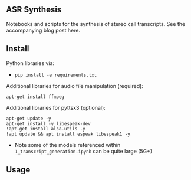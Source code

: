 ## ASR Synthesis
Notebooks and scripts for the synthesis of stereo call transcripts. See the accompanying blog post here.

## Install
Python libraries via:
- `pip install -e requirements.txt`

Additional libraries for audio file manipulation (required):
```
apt-get install ffmpeg
```

Additional libraries for pyttsx3 (optional):
```
apt-get update -y
apt-get install -y libespeak-dev
!apt-get install alsa-utils -y
!apt update && apt install espeak libespeak1 -y
```
- Note some of the models referenced within `1_transcript_generation.ipynb` can be quite large (5G+)

## Usage